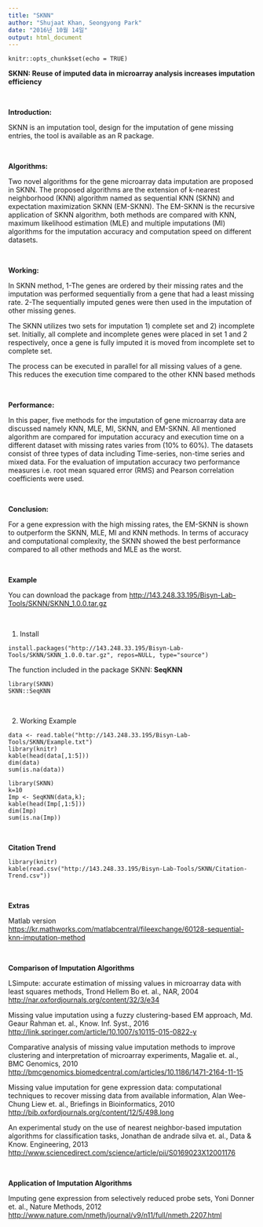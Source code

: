 ```yaml
---
title: "SKNN"
author: "Shujaat Khan, Seongyong Park"
date: "2016년 10월 14일"
output: html_document
---
```


```{r setup, include=FALSE}
knitr::opts_chunk$set(echo = TRUE)
```
**SKNN: Reuse of imputed data in microarray analysis increases imputation efficiency**

<br>

**Introduction:**

SKNN is an imputation tool, design for the imputation of gene missing entries, the tool is available as an R package.

<br>

**Algorithms:**

Two novel algorithms for the gene microarray data imputation are proposed in SKNN.  The proposed algorithms are the extension of k-nearest neighborhood (KNN) algorithm named as sequential KNN (SKNN) and expectation maximization SKNN (EM-SKNN).  The EM-SKNN is the recursive application of SKNN algorithm, both methods are compared with KNN, maximum likelihood estimation (MLE) and multiple imputations (MI) algorithms for the imputation accuracy and computation speed on different datasets.

<br>

**Working:**

In SKNN method, 
1-The genes are ordered by their missing rates and the imputation was performed sequentially from a gene that had a least missing rate.
2-The sequentially imputed genes were then used in the imputation of other missing genes.

The SKNN utilizes two sets for imputation 1) complete set and 2) incomplete set. Initially, all complete and incomplete genes were placed in set 1 and 2 respectively, once a gene is fully imputed it is moved from incomplete set to complete set.

The process can be executed in parallel for all missing values of a gene.  This reduces the execution time compared to the other KNN based methods

<br>

**Performance:**

In this paper, five methods for the imputation of gene microarray data are discussed namely KNN, MLE, MI, SKNN, and EM-SKNN.  All mentioned algorithm are compared for imputation accuracy and execution time on a different dataset with missing rates varies from (10% to 60%).  The datasets consist of three types of data including Time-series, non-time series and mixed data.  For the evaluation of imputation accuracy two performance measures i.e. root mean squared error (RMS) and Pearson correlation coefficients were used.

<br>

**Conclusion:**

For a gene expression with the high missing rates, the EM-SKNN is shown to outperform the SKNN, MLE, MI and KNN methods.  In terms of accuracy and computational complexity, the SKNN showed the best performance compared to all other methods and MLE as the worst.

<br>

**Example**

You can download the package from <http://143.248.33.195/Bisyn-Lab-Tools/SKNN/SKNN_1.0.0.tar.gz>

<br>

1. Install
```{r SKNN}
install.packages("http://143.248.33.195/Bisyn-Lab-Tools/SKNN/SKNN_1.0.0.tar.gz", repos=NULL, type="source")
```

The function included in the package SKNN: **SeqKNN**
```{r SKNN-f}
library(SKNN)
SKNN::SeqKNN
```

<br>

2. Working Example
```{r SKNN-E}
data <- read.table("http://143.248.33.195/Bisyn-Lab-Tools/SKNN/Example.txt")
library(knitr)
kable(head(data[,1:5]))
dim(data)
sum(is.na(data))

library(SKNN)
k=10
Imp <- SeqKNN(data,k);
kable(head(Imp[,1:5]))
dim(Imp)
sum(is.na(Imp))
```

<br>

**Citation Trend**
```{r SKNN-c, echo=F}
library(knitr)
kable(read.csv("http://143.248.33.195/Bisyn-Lab-Tools/SKNN/Citation-Trend.csv"))
```

<br>

**Extras**

Matlab version <https://kr.mathworks.com/matlabcentral/fileexchange/60128-sequential-knn-imputation-method>

<br>

**Comparison of Imputation Algorithms**

LSimpute: accurate estimation of missing values in microarray data with least squares methods, Trond Hellem Bo et. al., NAR, 2004 <http://nar.oxfordjournals.org/content/32/3/e34>

Missing value imputation using a fuzzy clustering-based EM approach, Md. Geaur Rahman et. al., Know. Inf. Syst., 2016 <http://link.springer.com/article/10.1007/s10115-015-0822-y>

Comparative analysis of missing value imputation methods to improve clustering and interpretation of microarray experiments, Magalie et. al., BMC Genomics, 2010 <http://bmcgenomics.biomedcentral.com/articles/10.1186/1471-2164-11-15>

Missing value imputation for gene expression data: computational techniques to recover missing data from available information, Alan Wee-Chung Liew et. al., Briefings in Bioinformatics, 2010 <http://bib.oxfordjournals.org/content/12/5/498.long>

An experimental study on the use of nearest neighbor-based imputation algorithms for classification tasks, Jonathan de andrade silva et. al., Data & Know. Engineering, 2013 <http://www.sciencedirect.com/science/article/pii/S0169023X12001176>


<br>

**Application of Imputation Algorithms**

Imputing gene expression from selectively reduced probe sets, Yoni Donner et. al., Nature Methods, 2012 <http://www.nature.com/nmeth/journal/v9/n11/full/nmeth.2207.html>